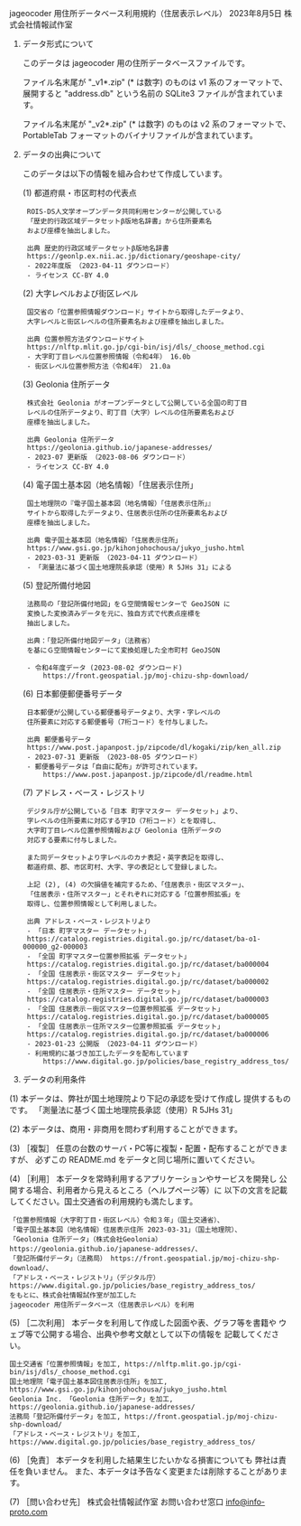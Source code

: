 jageocoder 用住所データベース利用規約（住居表示レベル）
2023年8月5日 株式会社情報試作室

1. データ形式について

    このデータは jageocoder 用の住所データベースファイルです。

    ファイル名末尾が "_v1*.zip" (* は数字) のものは v1 系のフォーマットで、
    展開すると "address.db" という名前の SQLite3 ファイルが含まれています。

    ファイル名末尾が "_v2*.zip" (* は数字) のものは v2 系のフォーマットで、
    PortableTab フォーマットのバイナリファイルが含まれています。

2. データの出典について

    このデータは以下の情報を組み合わせて作成しています。

    (1) 都道府県・市区町村の代表点

        ROIS-DS人文学オープンデータ共同利用センターが公開している
        「歴史的行政区域データセットβ版地名辞書」から住所要素名
        および座標を抽出しました。

        出典 歴史的行政区域データセットβ版地名辞書
        https://geonlp.ex.nii.ac.jp/dictionary/geoshape-city/
        - 2022年度版 （2023-04-11 ダウンロード）
        - ライセンス CC-BY 4.0

    (2) 大字レベルおよび街区レベル

        国交省の「位置参照情報ダウンロード」サイトから取得したデータより、
        大字レベルと街区レベルの住所要素名および座標を抽出しました。

        出典 位置参照方法ダウンロードサイト
        https://nlftp.mlit.go.jp/cgi-bin/isj/dls/_choose_method.cgi
        - 大字町丁目レベル位置参照情報（令和4年） 16.0b
        - 街区レベル位置参照方法（令和4年） 21.0a

    (3) Geolonia 住所データ

        株式会社 Geolonia がオープンデータとして公開している全国の町丁目
        レベルの住所データより、町丁目（大字）レベルの住所要素名および
        座標を抽出しました。

        出典 Geolonia 住所データ
        https://geolonia.github.io/japanese-addresses/
        - 2023-07 更新版 （2023-08-06 ダウンロード）
        - ライセンス CC-BY 4.0
        
    (4) 電子国土基本図（地名情報）「住居表示住所」
   
        国土地理院の『電子国土基本図（地名情報）「住居表示住所」』
        サイトから取得したデータより、住居表示住所の住所要素名および
        座標を抽出しました。

        出典 電子国土基本図（地名情報）「住居表示住所」
        https://www.gsi.go.jp/kihonjohochousa/jukyo_jusho.html
        - 2023-03-31 更新版 （2023-04-11 ダウンロード）
        - 「測量法に基づく国土地理院長承認（使用）R 5JHs 31」による

    (5) 登記所備付地図
   
        法務局の「登記所備付地図」をＧ空間情報センターで GeoJSON に
        変換した変換済みデータを元に、独自方式で代表点座標を
        抽出しました。

        出典：「登記所備付地図データ」（法務省）
        を基にＧ空間情報センターにて変換処理した全市町村 GeoJSON
        
        - 令和4年度データ (2023-08-02 ダウンロード)
            https://front.geospatial.jp/moj-chizu-shp-download/

    (6) 日本郵便郵便番号データ

        日本郵便が公開している郵便番号データより、大字・字レベルの
        住所要素に対応する郵便番号（7桁コード）を付与しました。

        出典 郵便番号データ
        https://www.post.japanpost.jp/zipcode/dl/kogaki/zip/ken_all.zip
        - 2023-07-31 更新版 （2023-08-05 ダウンロード）
        - 郵便番号データは「自由に配布」が許可されています。
            https://www.post.japanpost.jp/zipcode/dl/readme.html

    (7) アドレス・ベース・レジストリ

        デジタル庁が公開している「日本 町字マスター データセット」より、
        字レベルの住所要素に対応する字ID（7桁コード）とを取得し、
        大字町丁目レベル位置参照情報および Geolonia 住所データの
        対応する要素に付与しました。

        また同データセットより字レベルのカナ表記・英字表記を取得し、
        都道府県、郡、市区町村、大字、字の表記として登録しました。

        上記 (2), (4) の欠損値を補完するため、「住居表示・街区マスター」、
        「住居表示・住所マスター」とそれぞれに対応する「位置参照拡張」を
        取得し、位置参照情報として利用しました。

        出典 アドレス・ベース・レジストリより
        - 「日本 町字マスター データセット」
        https://catalog.registries.digital.go.jp/rc/dataset/ba-o1-000000_g2-000003
        - 「全国 町字マスター位置参照拡張 データセット」
        https://catalog.registries.digital.go.jp/rc/dataset/ba000004
        - 「全国 住居表示・街区マスター データセット」
        https://catalog.registries.digital.go.jp/rc/dataset/ba000002
        - 「全国 住居表示・住所マスター データセット」
        https://catalog.registries.digital.go.jp/rc/dataset/ba000003
        - 「全国 住居表示－街区マスター位置参照拡張 データセット」
        https://catalog.registries.digital.go.jp/rc/dataset/ba000005
        - 「全国 住居表示－住所マスター位置参照拡張 データセット」
        https://catalog.registries.digital.go.jp/rc/dataset/ba000006
        - 2023-01-23 公開版 （2023-04-11 ダウンロード）
        - 利用規約に基づき加工したデータを配布しています
            https://www.digital.go.jp/policies/base_registry_address_tos/


3. データの利用条件

(1) 本データは、弊社が国土地理院より下記の承認を受けて作成し
    提供するものです。
   「測量法に基づく国土地理院長承認（使用）R 5JHs 31」

(2) 本データは、商用・非商用を問わず利用することができます。

(3) ［複製］
    任意の台数のサーバ・PC等に複製・配置・配布することができますが、
    必ずこの README.md をデータと同じ場所に置いてください。

(4) ［利用］
    本データを常時利用するアプリケーションやサービスを開発し
    公開する場合、利用者から見えるところ（ヘルプページ等）に
    以下の文言を記載してください。国土交通省の利用規約も満たします。

    「位置参照情報（大字町丁目・街区レベル）令和３年」（国土交通省）、
    「電子国土基本図（地名情報）住居表示住所 2023-03-31」（国土地理院）、
    「Geolonia 住所データ」（株式会社Geolonia） https://geolonia.github.io/japanese-addresses/、
    「登記所備付データ」（法務局） https://front.geospatial.jp/moj-chizu-shp-download/、
    「アドレス・ベース・レジストリ」（デジタル庁）
    https://www.digital.go.jp/policies/base_registry_address_tos/
    をもとに、株式会社情報試作室が加工した
    jageocoder 用住所データベース（住居表示レベル）を利用

(5) ［二次利用］
    本データを利用して作成した図面や表、グラフ等を書籍や
    ウェブ等で公開する場合、出典や参考文献として以下の情報を
    記載してください。

    国土交通省「位置参照情報」を加工, https://nlftp.mlit.go.jp/cgi-bin/isj/dls/_choose_method.cgi
    国土地理院「電子国土基本図住居表示住所」を加工, https://www.gsi.go.jp/kihonjohochousa/jukyo_jusho.html
    Geolonia Inc. 「Geolonia 住所データ」を加工, https://geolonia.github.io/japanese-addresses/
    法務局「登記所備付データ」を加工, https://front.geospatial.jp/moj-chizu-shp-download/
    「アドレス・ベース・レジストリ」を加工,
    https://www.digital.go.jp/policies/base_registry_address_tos/

(6) ［免責］
    本データを利用した結果生じたいかなる損害についても
    弊社は責任を負いません。
    また、本データは予告なく変更または削除することがあります。

(7) ［問い合わせ先］
    株式会社情報試作室 お問い合わせ窓口
    info@info-proto.com
